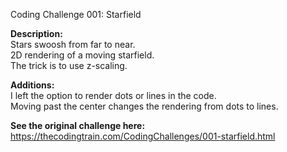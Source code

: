 Coding Challenge 001: Starfield

**Description:**  
Stars swoosh from far to near.  
2D rendering of a moving starfield.  
The trick is to use z-scaling.  

**Additions:**  
I left the option to render dots or lines in the code.  
Moving past the center changes the rendering from dots to lines.  
  
**See the original challenge here:**  
https://thecodingtrain.com/CodingChallenges/001-starfield.html
